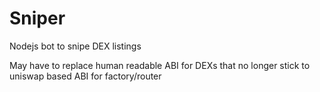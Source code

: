 # Sniper
Nodejs bot to snipe DEX listings

May have to replace human readable ABI for DEXs that no longer stick to uniswap based ABI for factory/router
